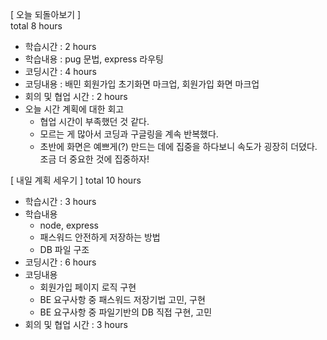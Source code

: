[ 오늘 되돌아보기 ]   
total 8 hours
- 학습시간 : 2 hours
- 학습내용 : pug 문법, express 라우팅
- 코딩시간 : 4 hours
- 코딩내용 : 배민 회원가입 초기화면 마크업, 회원가입 화면 마크업
- 회의 및 협업 시간 : 2 hours
- 오늘 시간 계획에 대한 회고
  - 협업 시간이 부족했던 것 같다.
  - 모르는 게 많아서 코딩과 구글링을 계속 반복했다.
  - 초반에 화면은 예쁘게(?) 만드는 데에 집중을 하다보니 속도가 굉장히 더뎠다. 조금 더 중요한 것에 집중하자!

[ 내일 계획 세우기 ]
total 10 hours
- 학습시간 : 3 hours
- 학습내용
  - node, express 
  - 패스워드 안전하게 저장하는 방법
  - DB 파일 구조
- 코딩시간 : 6 hours 
- 코딩내용
  - 회원가입 페이지 로직 구현
  - BE 요구사항 중 패스워드 저장기법 고민, 구현
  - BE 요구사항 중 파일기반의 DB 직접 구현, 고민
- 회의 및 협업 시간 : 3 hours
